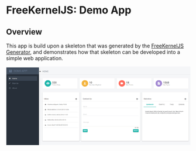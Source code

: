 # FreeKernelJS: Demo App

## Overview

This app is build upon a skeleton that was generated by the
<a href="https://github.com/FreeKernelJS/generator-freekerneljs" target="_blank">FreeKernelJS Generator</a>,
and demonstrates how that skeleton can be developed into a simple web application.

<img src="docs/about/freekerneljs-demo-app.png" title="freekerneljs-demo-app">
